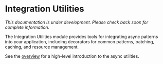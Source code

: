 # Integration Utilities

*This documentation is under development. Please check back soon for complete information.*

The Integration Utilities module provides tools for integrating async patterns into your application, including decorators for common patterns, batching, caching, and resource management.

See the [overview](overview.md) for a high-level introduction to the async utilities.
